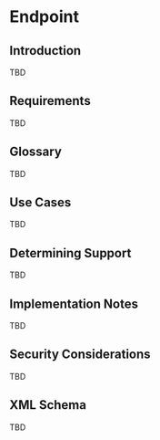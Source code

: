 # Endpoint #

## Introduction ##
TBD

## Requirements
TBD

## Glossary
TBD

## Use Cases
TBD

## Determining Support
TBD

## Implementation Notes
TBD

## Security Considerations
TBD

## XML Schema
TBD

